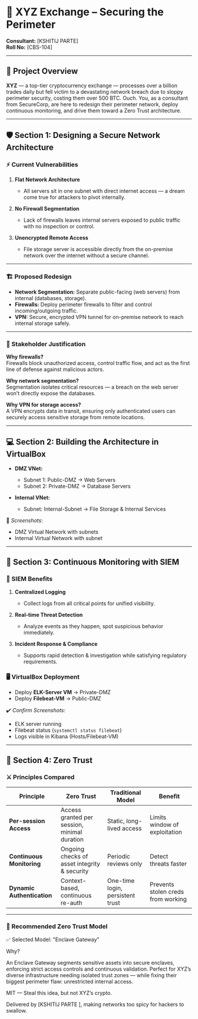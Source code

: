 # 🔐 XYZ Exchange – Securing the Perimeter

**Consultant:** [KSHITIJ PARTE]  
**Roll No:** [CBS-104]

---

## 📜 Project Overview

**XYZ** — a top-tier cryptocurrency exchange — processes over a billion trades daily but fell victim to a devastating network breach due to sloppy perimeter security, costing them over 500 BTC. Ouch. You, as a consultant from SecureCorp, are here to redesign their perimeter network, deploy continuous monitoring, and drive them toward a Zero Trust architecture.

---

## 🛡️ Section 1: Designing a Secure Network Architecture

### ⚡ Current Vulnerabilities
1. **Flat Network Architecture**  
   - All servers sit in one subnet with direct internet access — a dream come true for attackers to pivot internally.

2. **No Firewall Segmentation**  
   - Lack of firewalls leaves internal servers exposed to public traffic with no inspection or control.

3. **Unencrypted Remote Access**  
   - File storage server is accessible directly from the on-premise network over the internet without a secure channel.

---

### 🏗️ Proposed Redesign

- **Network Segmentation:** Separate public-facing (web servers) from internal (databases, storage).
- **Firewalls:** Deploy perimeter firewalls to filter and control incoming/outgoing traffic.
- **VPN:** Secure, encrypted VPN tunnel for on-premise network to reach internal storage safely.

---

### 📣 Stakeholder Justification

**Why firewalls?**  
Firewalls block unauthorized access, control traffic flow, and act as the first line of defense against malicious actors.

**Why network segmentation?**  
Segmentation isolates critical resources — a breach on the web server won’t directly expose the databases.

**Why VPN for storage access?**  
A VPN encrypts data in transit, ensuring only authenticated users can securely access sensitive storage from remote locations.

---

## 💻 Section 2: Building the Architecture in VirtualBox

- **DMZ VNet:**  
  - Subnet 1: Public-DMZ → Web Servers  
  - Subnet 2: Private-DMZ → Database Servers

- **Internal VNet:**  
  - Subnet: Internal-Subnet → File Storage & Internal Services

📸 *Screenshots:*  
- DMZ Virtual Network with subnets  
- Internal Virtual Network with subnet

---

## 🔎 Section 3: Continuous Monitoring with SIEM

### 🎯 SIEM Benefits

1. **Centralized Logging**  
   - Collect logs from all critical points for unified visibility.

2. **Real-time Threat Detection**  
   - Analyze events as they happen, spot suspicious behavior immediately.

3. **Incident Response & Compliance**  
   - Supports rapid detection & investigation while satisfying regulatory requirements.

### 🖥️ VirtualBox Deployment

- Deploy **ELK-Server VM** → Private-DMZ
- Deploy **Filebeat-VM** → Public-DMZ

✔️ *Confirm Screenshots:*  
- ELK server running  
- Filebeat status (`systemctl status filebeat`)  
- Logs visible in Kibana (Hosts/Filebeat-VM)

---

## 🔐 Section 4: Zero Trust

### ⚔️ Principles Compared

| Principle | Zero Trust | Traditional Model | Benefit |
|-----------|-------------|-------------------|---------|
| **Per-session Access** | Access granted per session, minimal duration | Static, long-lived access | Limits window of exploitation |
| **Continuous Monitoring** | Ongoing checks of asset integrity & security | Periodic reviews only | Detect threats faster |
| **Dynamic Authentication** | Context-based, continuous re-auth | One-time login, persistent trust | Prevents stolen creds from working |

---

### 🧩 Recommended Zero Trust Model

✅ Selected Model: "Enclave Gateway" 

Why? 

An Enclave Gateway segments sensitive assets into secure enclaves, enforcing strict access controls and continuous validation. Perfect for XYZ’s diverse infrastructure needing isolated trust zones — while fixing their biggest perimeter flaw: unrestricted internal access.



MIT — Steal this idea, but not XYZ’s crypto.

Delivered by [KSHITIJ PARTE ], making networks too spicy for hackers to swallow.
